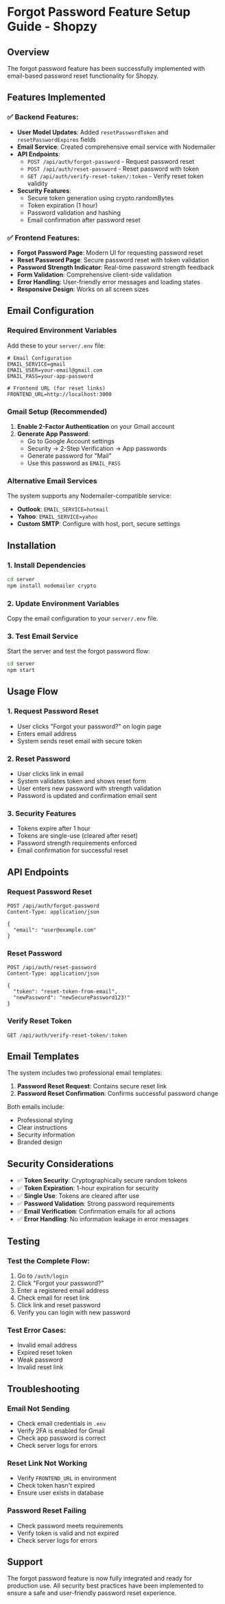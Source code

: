# Forgot Password Feature Setup Guide - Shopzy

## Overview
The forgot password feature has been successfully implemented with email-based password reset functionality for Shopzy.

## Features Implemented

### ✅ **Backend Features:**
- **User Model Updates**: Added `resetPasswordToken` and `resetPasswordExpires` fields
- **Email Service**: Created comprehensive email service with Nodemailer
- **API Endpoints**:
  - `POST /api/auth/forgot-password` - Request password reset
  - `POST /api/auth/reset-password` - Reset password with token
  - `GET /api/auth/verify-reset-token/:token` - Verify reset token validity
- **Security Features**:
  - Secure token generation using crypto.randomBytes
  - Token expiration (1 hour)
  - Password validation and hashing
  - Email confirmation after password reset

### ✅ **Frontend Features:**
- **Forgot Password Page**: Modern UI for requesting password reset
- **Reset Password Page**: Secure password reset with token validation
- **Password Strength Indicator**: Real-time password strength feedback
- **Form Validation**: Comprehensive client-side validation
- **Error Handling**: User-friendly error messages and loading states
- **Responsive Design**: Works on all screen sizes

## Email Configuration

### Required Environment Variables
Add these to your `server/.env` file:

```env
# Email Configuration
EMAIL_SERVICE=gmail
EMAIL_USER=your-email@gmail.com
EMAIL_PASS=your-app-password

# Frontend URL (for reset links)
FRONTEND_URL=http://localhost:3000
```

### Gmail Setup (Recommended)
1. **Enable 2-Factor Authentication** on your Gmail account
2. **Generate App Password**:
   - Go to Google Account settings
   - Security → 2-Step Verification → App passwords
   - Generate password for "Mail"
   - Use this password as `EMAIL_PASS`

### Alternative Email Services
The system supports any Nodemailer-compatible service:
- **Outlook**: `EMAIL_SERVICE=hotmail`
- **Yahoo**: `EMAIL_SERVICE=yahoo`
- **Custom SMTP**: Configure with host, port, secure settings

## Installation

### 1. Install Dependencies
```bash
cd server
npm install nodemailer crypto
```

### 2. Update Environment Variables
Copy the email configuration to your `server/.env` file.

### 3. Test Email Service
Start the server and test the forgot password flow:
```bash
cd server
npm start
```

## Usage Flow

### 1. **Request Password Reset**
- User clicks "Forgot your password?" on login page
- Enters email address
- System sends reset email with secure token

### 2. **Reset Password**
- User clicks link in email
- System validates token and shows reset form
- User enters new password with strength validation
- Password is updated and confirmation email sent

### 3. **Security Features**
- Tokens expire after 1 hour
- Tokens are single-use (cleared after reset)
- Password strength requirements enforced
- Email confirmation for successful reset

## API Endpoints

### Request Password Reset
```http
POST /api/auth/forgot-password
Content-Type: application/json

{
  "email": "user@example.com"
}
```

### Reset Password
```http
POST /api/auth/reset-password
Content-Type: application/json

{
  "token": "reset-token-from-email",
  "newPassword": "newSecurePassword123!"
}
```

### Verify Reset Token
```http
GET /api/auth/verify-reset-token/:token
```

## Email Templates

The system includes two professional email templates:

1. **Password Reset Request**: Contains secure reset link
2. **Password Reset Confirmation**: Confirms successful password change

Both emails include:
- Professional styling
- Clear instructions
- Security information
- Branded design

## Security Considerations

- ✅ **Token Security**: Cryptographically secure random tokens
- ✅ **Token Expiration**: 1-hour expiration for security
- ✅ **Single Use**: Tokens are cleared after use
- ✅ **Password Validation**: Strong password requirements
- ✅ **Email Verification**: Confirmation emails for all actions
- ✅ **Error Handling**: No information leakage in error messages

## Testing

### Test the Complete Flow:
1. Go to `/auth/login`
2. Click "Forgot your password?"
3. Enter a registered email address
4. Check email for reset link
5. Click link and reset password
6. Verify you can login with new password

### Test Error Cases:
- Invalid email address
- Expired reset token
- Weak password
- Invalid reset link

## Troubleshooting

### Email Not Sending
- Check email credentials in `.env`
- Verify 2FA is enabled for Gmail
- Check app password is correct
- Check server logs for errors

### Reset Link Not Working
- Verify `FRONTEND_URL` in environment
- Check token hasn't expired
- Ensure user exists in database

### Password Reset Failing
- Check password meets requirements
- Verify token is valid and not expired
- Check server logs for errors

## Support

The forgot password feature is now fully integrated and ready for production use. All security best practices have been implemented to ensure a safe and user-friendly password reset experience.
